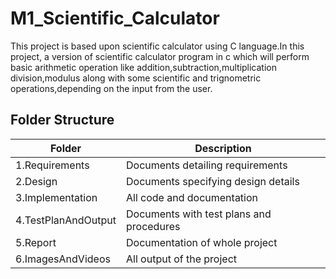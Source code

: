 # M1_Scientific_Calculator

This project is based upon scientific calculator using C language.In this project, a version of scientific calculator program in c which will perform basic arithmetic operation like addition,subtraction,multiplication division,modulus along with some scientific and trignometric operations,depending on the input from the user.
 



## Folder Structure
| Folder | Description |
|--------|-------------|
| 1.Requirements | Documents detailing requirements |
| 2.Design | Documents specifying design details |
| 3.Implementation | All code and documentation |
| 4.TestPlanAndOutput | Documents with test plans and procedures |
| 5.Report | Documentation of whole project |
| 6.ImagesAndVideos | All output of the project |